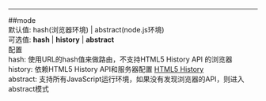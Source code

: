 
---
##mode  
默认值: hash(浏览器环境) | abstract(node.js环境)  
可选值: **hash** | **history** | **abstract**  
配置  
hash: 使用URL的hash值来做路由，不支持HTML5 History API 的浏览器  
history: 依赖HTML5 History API和服务器配置 [HTML5 History]("https://router.vuejs.org/zh/guide/essentials/history-mode.html#%E5%90%8E%E7%AB%AF%E9%85%8D%E7%BD%AE%E4%BE%8B%E5%AD%90")  
abstract: 支持所有JavaScript运行环境，如果没有发现浏览器的API，则进入abstract模式